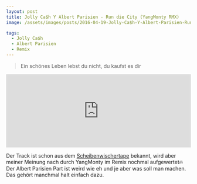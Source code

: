 ```yaml
---
layout: post
title: Jolly Ca$h Y Albert Parisien - Run die City (YangMonty RMX)
image: /assets/images/posts/2016-04-19-Jolly-Ca$h-Y-Albert-Parisien-Run-die-City-(YangMonty-RMX).jpg

tags:
  - Jolly Ca$h
  - Albert Parisien
  - Remix
---
```

> Ein schönes Leben lebst du nicht, du kaufst es dir

<!--more-->
<iframe width="100%" height="200" scrolling="no" frameborder="no" src="https://w.soundcloud.com/player/?url=https%3A//api.soundcloud.com/tracks/250525922&amp;auto_play=false&amp;hide_related=false&amp;show_comments=true&amp;show_user=true&amp;show_reposts=false&amp;visual=true"></iframe>

Der Track ist schon aus dem [Scheibenwischertape](/2016/04/14/Scheibenwischergang-Scheibenwischer-Tape/) bekannt, wird aber meiner Meinung nach durch YangMonty im Remix nochmal aufgewertet:fire: Der Albert Parisien Part ist weird wie eh und je aber was soll man machen. Das gehört manchmal halt einfach dazu.
